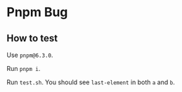 # Pnpm Bug

## How to test
Use `pnpm@6.3.0`.

Run `pnpm i`.

Run `test.sh`. You should see `last-element` in both `a` and `b`.
